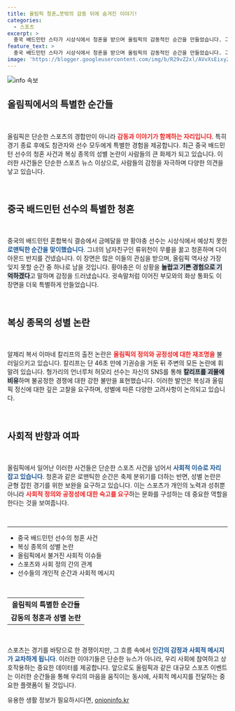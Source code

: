 ```yaml
---
title: 올림픽 청혼…뜻밖의 감동 뒤에 숨겨진 이야기!
categories:
  - 스포츠
excerpt: >
  중국 배드민턴 스타가 시상식에서 청혼을 받으며 올림픽의 감동적인 순간을 만들었습니다. 그러나 복싱에서는 경기 공정성을 둘러싼 논란이 확산되고 있어 양극화된 분위기를 자아냅니다. 클릭하고 자세한 이야기를 확인해보세요!
feature_text: >
  중국 배드민턴 스타가 시상식에서 청혼을 받으며 올림픽의 감동적인 순간을 만들었습니다. 그러나 복싱에서는 경기 공정성을 둘러싼 논란이 확산되고 있어 양극화된 분위기를 자아냅니다. 클릭하고 자세한 이야기를 확인해보세요!
image: 'https://blogger.googleusercontent.com/img/b/R29vZ2xl/AVvXsEixyZcFfHzMRdzZMjFBmAUKJYCLCGyLL1o632UiGVXcaFdKo_bkvkuCioo0uUKlGfBVcT3P84aROyZIXSBEx3Aw5nCQ3pTgDom1WDC4m8eifvWiAmWEEVb4x6G_l8C0QH225ldMjyaFvpxGEBGNO37VmDTDMHGhJPq73UglMfDca1-0aw/s1600/blogspot.png'
---
```


<p><img src="https://blogger.googleusercontent.com/img/b/R29vZ2xl/AVvXsEixyZcFfHzMRdzZMjFBmAUKJYCLCGyLL1o632UiGVXcaFdKo_bkvkuCioo0uUKlGfBVcT3P84aROyZIXSBEx3Aw5nCQ3pTgDom1WDC4m8eifvWiAmWEEVb4x6G_l8C0QH225ldMjyaFvpxGEBGNO37VmDTDMHGhJPq73UglMfDca1-0aw/s1600/blogspot.png" alt="info 속보" /></p>

<h2 data-ke-size="size26">올림픽에서의 특별한 순간들</h2>

<p data-ke-size="size16">&nbsp;</p>

<p>올림픽은 단순한 스포츠의 경합만이 아니라 <b><span style="color: #ee2323;">감동과 이야기가 함께하는 자리입니다</span></b>. 특히 경기 종료 후에도 참관자와 선수 모두에게 특별한 경험을 제공합니다. 최근 중국 배드민턴 선수의 청혼 사건과 복싱 종목의 성별 논란이 사람들의 큰 화제가 되고 있습니다. 이러한 사건들은 단순한 스포츠 뉴스 이상으로, 사람들의 감정을 자극하며 다양한 의견을 낳고 있습니다.</p>

<p data-ke-size="size16">&nbsp;</p>

<h2 data-ke-size="size26">중국 배드민턴 선수의 특별한 청혼</h2>

<p data-ke-size="size16">&nbsp;</p>

<p>중국의 배드민턴 혼합복식 결승에서 금메달을 딴 황야충 선수는 시상식에서 예상치 못한 <b><span style="color: #1a5490;">로맨틱한 순간을 맞이했습니다</span></b>. 그녀의 남자친구인 류위천이 무릎을 꿇고 청혼하며 다이아몬드 반지를 건넸습니다. 이 장면은 많은 이들의 관심을 받으며, 올림픽 역사상 가장 잊지 못할 순간 중 하나로 남을 것입니다. 황야충은 이 상황을 <b><span style="background-color: #21538527;">놀랍고 기쁜 경험으로 기억하겠다</span></b>고 말하며 감정을 드러냈습니다. 귓속말처럼 이어진 부모와의 화상 통화도 이 장면을 더욱 특별하게 만들었습니다.</p>

<p data-ke-size="size16">&nbsp;</p>

<h2 data-ke-size="size26">복싱 종목의 성별 논란</h2>

<p data-ke-size="size16">&nbsp;</p>

<p>알제리 복서 이마네 칼리프의 출전 논란은 <b><span style="color: #ee2323;">올림픽의 정의와 공정성에 대한 재조명을</span></b> 불러일으키고 있습니다. 칼리프는 단 46초 만에 기권승을 거둔 뒤 주변의 모든 논란에 휘말려 있습니다. 헝가리의 언너루처 허모리 선수는 자신의 SNS를 통해 <b><span style="background-color: #21538527;">칼리프를 괴물에 비유</span></b>하며 불공정한 경쟁에 대한 강한 불만을 표현했습니다. 이러한 발언은 복싱과 올림픽 정신에 대한 깊은 고찰을 요구하며, 성별에 따른 다양한 고려사항이 논의되고 있습니다.</p>

<p data-ke-size="size16">&nbsp;</p>

<h2 data-ke-size="size26">사회적 반향과 여파</h2>

<p data-ke-size="size16">&nbsp;</p>

<p>올림픽에서 일어난 이러한 사건들은 단순한 스포츠 사건을 넘어서 <b><span style="color: #1a5490;">사회적 이슈로 자리 잡고 있습니다</span></b>. 청혼과 같은 로맨틱한 순간은 축제 분위기를 더하는 반면, 성별 논란은 균형 잡힌 경기를 위한 보완을 요구하고 있습니다. 이는 스포츠가 개인의 노력과 성취뿐 아니라 <b><span style="color: #ee2323;">사회적 정의와 공정성에 대한 숙고를 요구</span></b>하는 문화를 구성하는 데 중요한 역할을 한다는 것을 보여줍니다.</p>

<p data-ke-size="size16">&nbsp;</p>

<hr/>

<ul>
  <li>중국 배드민턴 선수의 청혼 사건</li>
  <li>복싱 종목의 성별 논란</li>
  <li>올림픽에서 불거진 사회적 이슈들</li>
  <li>스포츠와 사회 정의 간의 관계</li>
  <li>선수들의 개인적 순간과 사회적 메시지</li>
</ul>

<p data-ke-size="size16">&nbsp;</p>

<table>
  <tr>
    <td style="text-align: center; height: 17px;"><b>올림픽의 특별한 순간들</b></td>
  </tr>
  <tr>
    <td style="text-align: center; height: 17px;"><b>감동의 청혼과 성별 논란</b></td>
  </tr>
</table>

<p data-ke-size="size16">&nbsp;</p>

<p>스포츠는 경기를 바탕으로 한 경쟁이지만, 그 흐름 속에서 <b><span style="color: #1a5490;">인간의 감정과 사회적 메시지가 교차하게 됩니다</span></b>. 이러한 이야기들은 단순한 뉴스가 아니라, 우리 사회에 참여하고 상호작용하는 중요한 데이터를 제공합니다. 앞으로도 올림픽과 같은 대규모 스포츠 이벤트는 이러한 순간들을 통해 우리의 마음을 움직이는 동시에, 사회적 메시지를 전달하는 중요한 플랫폼이 될 것입니다.</p>
유용한 생활 정보가 필요하시다면, <a href="https://onioninfo.kr" rel="dofollow">onioninfo.kr</a>


